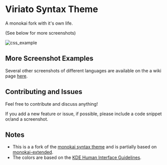 # Viriato Syntax Theme

A monokai fork with it's own life.

(See below for more screenshots)

![css_example](https://cloud.githubusercontent.com/assets/1958425/4928750/591a6656-6548-11e4-90d8-c8c88ab05b23.png)

## More Screenshot Examples
Several other screenshots of different languages are available on the a wiki page [here](https://github.com/asantos3/viriato/wiki/Screenshots).

## Contributing and Issues
Feel free to contribute and discuss anything!

If you add a new feature or issue, if possible, please include a code snippet or/and a screenshot.

## Notes

* This is a a fork of the [monokai syntax theme](https://atom.io/themes/monokai) and is partially based on [monokai-extended](https://atom.io/themes/monokai-extended).
* The colors are based on the [KDE Human Interface Guidelines](https://techbase.kde.org/Projects/Usability/HIG/Color).
